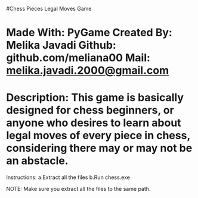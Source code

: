 #Chess Pieces Legal Moves Game

Made With: PyGame
Created By: Melika Javadi
Github: github.com/meliana00
Mail: melika.javadi.2000@gmail.com
==========================================================================
Description:
This game is basically designed for chess beginners, or anyone who desires 
to learn about legal moves of every piece in chess, considering there may
or may not be an abstacle.
==========================================================================
Instructions:
a.Extract all the files 
b.Run chess.exe

NOTE: Make sure you extract all the files to the same path. 
